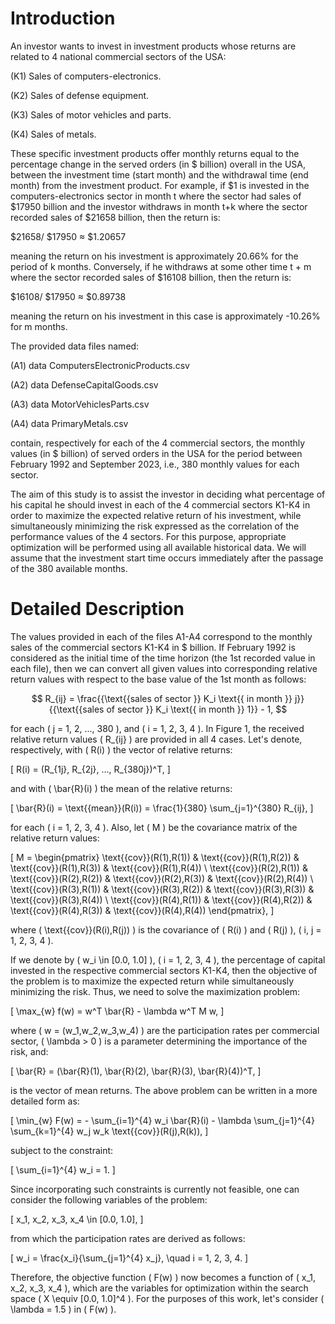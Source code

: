 # Introduction

An investor wants to invest in investment products whose returns are related to 4 national commercial sectors of the USA:

(K1) Sales of computers-electronics.

(K2) Sales of defense equipment.

(K3) Sales of motor vehicles and parts.

(K4) Sales of metals.

These specific investment products offer monthly returns equal to the percentage change in the served orders (in $ billion) overall in the USA, between the investment time (start month) and the withdrawal time (end month) from the investment product. For example, if $1 is invested in the computers-electronics sector in month t where the sector had sales of $17950 billion and the investor withdraws in month t+k where the sector recorded sales of $21658 billion, then the return is:

$21658/
$17950
≈ $1.20657

meaning the return on his investment is approximately 20.66% for the period of k months. Conversely, if he withdraws at some other time t + m where the sector recorded sales of $16108 billion, then the return is:

$16108/
$17950
≈ $0.89738

meaning the return on his investment in this case is approximately -10.26% for m months.

The provided data files named:

(A1) data ComputersElectronicProducts.csv

(A2) data DefenseCapitalGoods.csv

(A3) data MotorVehiclesParts.csv

(A4) data PrimaryMetals.csv

contain, respectively for each of the 4 commercial sectors, the monthly values (in $ billion) of served orders in the USA for the period between February 1992 and September 2023, i.e., 380 monthly values for each sector.

The aim of this study is to assist the investor in deciding what percentage of his capital he should invest in each of the 4 commercial sectors K1-K4 in order to maximize the expected relative return of his investment, while simultaneously minimizing the risk expressed as the correlation of the performance values of the 4 sectors. For this purpose, appropriate optimization will be performed using all available historical data. We will assume that the investment start time occurs immediately after the passage of the 380 available months.

# Detailed Description

The values provided in each of the files A1-A4 correspond to the monthly sales of the commercial sectors K1-K4 in $ billion. If February 1992 is considered as the initial time of the time horizon (the 1st recorded value in each file), then we can convert all given values into corresponding relative return values with respect to the base value of the 1st month as follows:

$$
R_{ij} = \frac{{\text{{sales of sector }} K_i \text{{ in month }} j}}{{\text{{sales of sector }} K_i \text{{ in month }} 1}} - 1,
$$

for each \( j = 1, 2, ..., 380 \), and \( i = 1, 2, 3, 4 \). In Figure 1, the received relative return values \( R_{ij} \) are provided in all 4 cases. Let's denote, respectively, with \( R(i) \) the vector of relative returns:

\[ R(i) = (R_{1j}, R_{2j}, ..., R_{380j})^T, \]

and with \( \bar{R}(i) \) the mean of the relative returns:

\[ \bar{R}(i) = \text{{mean}}(R(i)) = \frac{1}{380} \sum_{j=1}^{380} R_{ij}, \]

for each \( i = 1, 2, 3, 4 \). Also, let \( M \) be the covariance matrix of the relative return values:

\[ M = \begin{pmatrix} \text{{cov}}(R(1),R(1)) & \text{{cov}}(R(1),R(2)) & \text{{cov}}(R(1),R(3)) & \text{{cov}}(R(1),R(4)) \\ \text{{cov}}(R(2),R(1)) & \text{{cov}}(R(2),R(2)) & \text{{cov}}(R(2),R(3)) & \text{{cov}}(R(2),R(4)) \\ \text{{cov}}(R(3),R(1)) & \text{{cov}}(R(3),R(2)) & \text{{cov}}(R(3),R(3)) & \text{{cov}}(R(3),R(4)) \\ \text{{cov}}(R(4),R(1)) & \text{{cov}}(R(4),R(2)) & \text{{cov}}(R(4),R(3)) & \text{{cov}}(R(4),R(4)) \end{pmatrix}, \]

where \( \text{{cov}}(R(i),R(j)) \) is the covariance of \( R(i) \) and \( R(j) \), \( i, j = 1, 2, 3, 4 \).

If we denote by \( w_i \in [0.0, 1.0] \), \( i = 1, 2, 3, 4 \), the percentage of capital invested in the respective commercial sectors K1-K4, then the objective of the problem is to maximize the expected return while simultaneously minimizing the risk. Thus, we need to solve the maximization problem:

\[ \max_{w} f(w) = w^T \bar{R} - \lambda w^T M w, \]

where \( w = (w_1,w_2,w_3,w_4) \) are the participation rates per commercial sector, \( \lambda > 0 \) is a parameter determining the importance of the risk, and:

\[ \bar{R} = (\bar{R}(1), \bar{R}(2), \bar{R}(3), \bar{R}(4))^T, \]

is the vector of mean returns. The above problem can be written in a more detailed form as:

\[ \min_{w} F(w) = - \sum_{i=1}^{4} w_i \bar{R}(i) - \lambda \sum_{j=1}^{4} \sum_{k=1}^{4} w_j w_k \text{{cov}}(R(j),R(k)), \]

subject to the constraint:

\[ \sum_{i=1}^{4} w_i = 1. \]

Since incorporating such constraints is currently not feasible, one can consider the following variables of the problem:

\[ x_1, x_2, x_3, x_4 \in [0.0, 1.0], \]

from which the participation rates are derived as follows:

\[ w_i = \frac{x_i}{\sum_{j=1}^{4} x_j}, \quad i = 1, 2, 3, 4. \]

Therefore, the objective function \( F(w) \) now becomes a function of \( x_1, x_2, x_3, x_4 \), which are the variables for optimization within the search space \( X \equiv [0.0, 1.0]^4 \). For the purposes of this work, let's consider \( \lambda = 1.5 \) in \( F(w) \).

